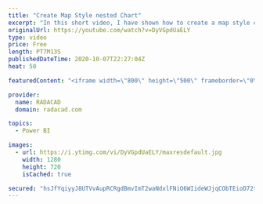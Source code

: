 ```yaml
---
title: "Create Map Style nested Chart"
excerpt: "In this short video, I have shown how to create a map style chart with a bar chart or packed scatter chart  or using images"
originalUrl: https://youtube.com/watch?v=DyVGpdUaELY
type: video
price: Free
length: PT7M13S
publishedDateTime: 2020-10-07T22:27:04Z
heat: 50

featuredContent: "<iframe width=\"800\" height=\"500\" frameborder=\"0\" src=\"https://www.youtube.com/embed/DyVGpdUaELY\" allow=\"accelerometer; autoplay; encrypted-media; gyroscope; picture-in-picture\" allowfullscreen></iframe>"

provider:
  name: RADACAD
  domain: radacad.com

topics:
  - Power BI

images:
  - url: https://i.ytimg.com/vi/DyVGpdUaELY/maxresdefault.jpg
    width: 1280
    height: 720
    isCached: true

secured: "hsJfYqiyyJ8UTVvAupRCRgdBmvImT2waNdxlFNiO6WIideWJjqCObTEioD72tQCMJzqCGfL93dJiKXAPeD/zVX7k7Cs5hhvFvtFw+RY9maP9/Y+8p9/f7CiO3Br+pFl0yNe1el1TF0Kjmd4yEHLer+jsTE78LUm0nVWn3HoOcpho513cwGohbxIfxpse3bUCf6zjmIUa0Sadl9EBTqQzAW92YbWIOdrzT4at/VFKodeKobvY0TfvXApmb0m22Ym66M7u4Lx7UntNiu8Lj74Cw5Tat5xBOMwZ6ifoATk7X9o8E67Dmw2GJJGd/aGwpQgc6Wot4YBiIo6pQ1cqzjbrKXu3sDmFMwbOeb2DEhvJkrTEHzHFl/WkWhynlGCPSOgYrF+SK0hlB8b6cctnDpfnUJU9bw5wmwAPBMteX2wZtqA=;c8GcjUGkQ0wBZhg32lZtYQ=="
---
```


